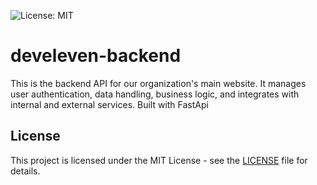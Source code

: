 ![License: MIT](https://img.shields.io/badge/License-MIT-yellow.svg)

# develeven-backend
This is the backend API for our organization's main website. It manages user authentication, data handling, business logic, and integrates with internal and external services. Built with FastApi

## License
This project is licensed under the MIT License - see the [LICENSE](LICENSE) file for details.
